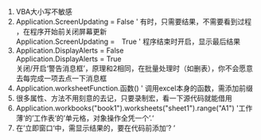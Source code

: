 1. VBA大小写不敏感
2. Application.ScreenUpdating = False ' 有时，只需要结果，不需要看到过程 ，在程序开始前关闭屏幕更新  
Application.ScreenUpdating =　True ' 程序结束时开启，显示最后结果
3. Application.DisplayAlerts = False  
Application.DisplayAlerts = True  
关闭/开启‘警告消息框’，原理和2相同，在批量处理时（如删表），你不会愿意去每完成一项去点一下消息框
4. Application.worksheetFunction.函数() ' 调用excel本身的函数，需添加前缀
5. 很多属性、方法不用刻意的去记，只要录制宏，看一下源代码就能借用
6. Application.workbooks("book1").worksheets("sheet1").range("A1") '工作薄‘的’工作表‘的’单元格，对象操作全凭一个’.‘
7. 在’立即窗口‘中，需显示结果的，要在代码前添加’? ’
